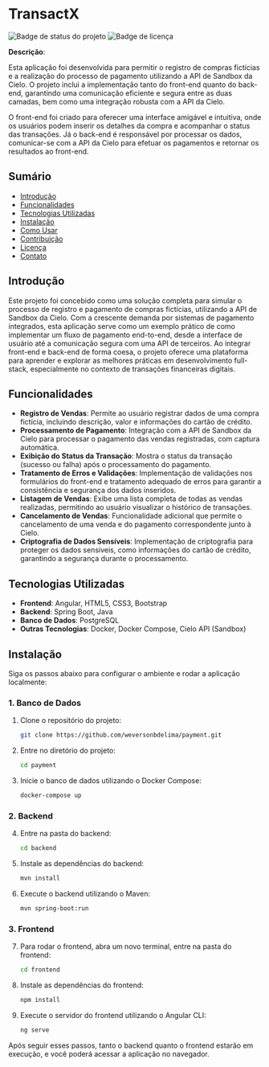# **TransactX**

![Badge de status do projeto](https://img.shields.io/badge/status-em%20desenvolvimento-yellow) ![Badge de licença](https://img.shields.io/badge/license-MIT-blue)

**Descrição**: 

Esta aplicação foi desenvolvida para permitir o registro de compras fictícias e a realização do processo de pagamento utilizando a API de Sandbox da Cielo. O projeto inclui a implementação tanto do front-end quanto do back-end, garantindo uma comunicação eficiente e segura entre as duas camadas, bem como uma integração robusta com a API da Cielo.

O front-end foi criado para oferecer uma interface amigável e intuitiva, onde os usuários podem inserir os detalhes da compra e acompanhar o status das transações. Já o back-end é responsável por processar os dados, comunicar-se com a API da Cielo para efetuar os pagamentos e retornar os resultados ao front-end.

## **Sumário**

- [Introdução](#introdução)
- [Funcionalidades](#funcionalidades)
- [Tecnologias Utilizadas](#tecnologias-utilizadas)
- [Instalação](#instalação)
- [Como Usar](#como-usar)
- [Contribuição](#contribuição)
- [Licença](#licença)
- [Contato](#contato)

## **Introdução**

Este projeto foi concebido como uma solução completa para simular o processo de registro e pagamento de compras fictícias, utilizando a API de Sandbox da Cielo. Com a crescente demanda por sistemas de pagamento integrados, esta aplicação serve como um exemplo prático de como implementar um fluxo de pagamento end-to-end, desde a interface de usuário até a comunicação segura com uma API de terceiros. Ao integrar front-end e back-end de forma coesa, o projeto oferece uma plataforma para aprender e explorar as melhores práticas em desenvolvimento full-stack, especialmente no contexto de transações financeiras digitais.

## **Funcionalidades**

- **Registro de Vendas**: Permite ao usuário registrar dados de uma compra fictícia, incluindo descrição, valor e informações do cartão de crédito.
- **Processamento de Pagamento**: Integração com a API de Sandbox da Cielo para processar o pagamento das vendas registradas, com captura automática.
- **Exibição do Status da Transação**: Mostra o status da transação (sucesso ou falha) após o processamento do pagamento.
- **Tratamento de Erros e Validações**: Implementação de validações nos formulários do front-end e tratamento adequado de erros para garantir a consistência e segurança dos dados inseridos.
- **Listagem de Vendas**: Exibe uma lista completa de todas as vendas realizadas, permitindo ao usuário visualizar o histórico de transações.
- **Cancelamento de Vendas**: Funcionalidade adicional que permite o cancelamento de uma venda e do pagamento correspondente junto à Cielo.
- **Criptografia de Dados Sensíveis**: Implementação de criptografia para proteger os dados sensíveis, como informações do cartão de crédito, garantindo a segurança durante o processamento.

## **Tecnologias Utilizadas**

- **Frontend**: Angular, HTML5, CSS3, Bootstrap
- **Backend**: Spring Boot, Java
- **Banco de Dados**: PostgreSQL
- **Outras Tecnologias**: Docker, Docker Compose, Cielo API (Sandbox)

## **Instalação**

Siga os passos abaixo para configurar o ambiente e rodar a aplicação localmente:

### 1. Banco de Dados

1. Clone o repositório do projeto:
    ```bash
    git clone https://github.com/weversonbdelima/payment.git
    ```

2. Entre no diretório do projeto:
    ```bash
    cd payment
    ```

3. Inicie o banco de dados utilizando o Docker Compose:
    ```bash
    docker-compose up
    ```

### 2. Backend

4. Entre na pasta do backend:
    ```bash
    cd backend
    ```

5. Instale as dependências do backend:
    ```bash
    mvn install
    ```

6. Execute o backend utilizando o Maven:
    ```bash
    mvn spring-boot:run
    ```

### 3. Frontend

7. Para rodar o frontend, abra um novo terminal, entre na pasta do frontend:
    ```bash
    cd frontend
    ```

8. Instale as dependências do frontend:
    ```bash
    npm install
    ```

9. Execute o servidor do frontend utilizando o Angular CLI:
    ```bash
    ng serve
    ```

Após seguir esses passos, tanto o backend quanto o frontend estarão em execução, e você poderá acessar a aplicação no navegador.

